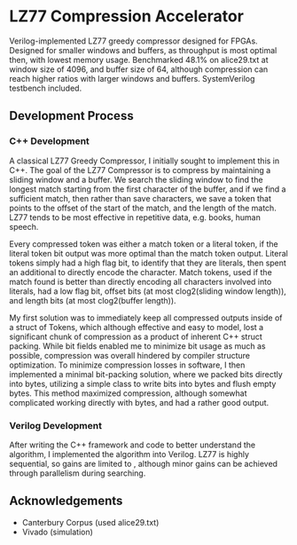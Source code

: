# LZ77 Compression Accelerator
Verilog-implemented LZ77 greedy compressor designed for FPGAs. Designed for smaller windows and buffers, as throughput is most optimal then, with lowest memory usage. Benchmarked 48.1% on alice29.txt at window size of 4096, and buffer size of 64, although compression can reach higher ratios with larger windows and buffers. SystemVerilog testbench included.

## Development Process
### C++ Development
A classical LZ77 Greedy Compressor, I initially sought to implement this in C++. The goal of the LZ77 Compressor is to compress by maintaining a sliding window and a buffer. We search the sliding window to find the longest match starting from the first character of the buffer, and if we find a sufficient match, then rather than save characters, we save a token that points to the offset of the start of the match, and the length of the match. LZ77 tends to be most effective in repetitive data, e.g. books, human speech. 

Every compressed token was either a match token or a literal token, if the literal token bit output was more optimal than the match token output. Literal tokens simply had a high flag bit, to identify that they are literals, then spent an additional to directly encode the character. Match tokens, used if the match found is better than directly encoding all characters involved into literals, had a low flag bit, offset bits (at most clog2(sliding window length)), and length bits (at most clog2(buffer length)). 

My first solution was to immediately keep all compressed outputs inside of a struct of Tokens, which although effective and easy to model, lost a significant chunk of compression as a product of inherent C++ struct packing. While bit fields enabled me to minimize bit usage as much as possible, compression was overall hindered by compiler structure optimization. To minimize compression losses in software, I then implemented a minimal bit-packing solution, where we packed bits directly into bytes, utilizing a simple class to write bits into bytes and flush empty bytes. This method maximized compression, although somewhat complicated working directly with bytes, and had a rather good output.

### Verilog Development
After writing the C++ framework and code to better understand the algorithm, I implemented the algorithm into Verilog. LZ77 is highly sequential, so gains are limited to , although minor gains can be achieved through parallelism during searching. 

## Acknowledgements
- Canterbury Corpus (used alice29.txt)
- Vivado (simulation)
